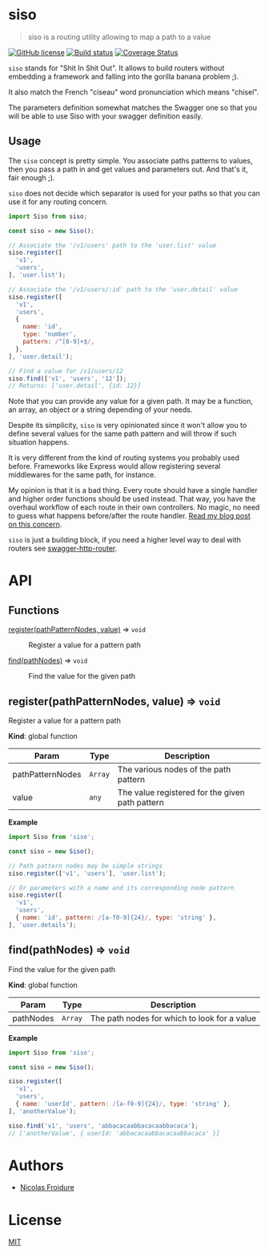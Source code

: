 [//]: # ( )
[//]: # (This file is automatically generated by a `metapak`)
[//]: # (module. Do not change it  except between the)
[//]: # (`content:start/end` flags, your changes would)
[//]: # (be overridden.)
[//]: # ( )
# siso
> siso is a routing utility allowing to map a path to a value

[![GitHub license](https://img.shields.io/badge/license-MIT-blue.svg)](https://github.com/nfroidure/siso/blob/master/LICENSE)
[![Build status](https://travis-ci.com/nfroidure/siso.svg?branch=master)](https://travis-ci.com/github/nfroidure/siso)
[![Coverage Status](https://coveralls.io/repos/github/nfroidure/siso/badge.svg?branch=master)](https://coveralls.io/github/nfroidure/siso?branch=master)


[//]: # (::contents:start)

`siso` stands for "Shit In Shit Out". It allows to build
 routers without embedding a framework and falling
 into the gorilla banana problem ;).

It also match the French "ciseau" word pronunciation which
 means "chisel".

The parameters definition somewhat matches the Swagger one
 so that you will be able to use Siso with your swagger
 definition easily.

## Usage
The `siso` concept is pretty simple. You associate paths
 patterns to values, then you pass a path in and get values
 and parameters out. And that's it, fair enough ;).

`siso` does not decide which separator is used for your
 paths so that you can use it for any routing concern.

```js
import Siso from siso;

const siso = new Siso();

// Associate the '/v1/users' path to the 'user.list' value
siso.register([
  'v1',
  'users',
], 'user.list');

// Associate the '/v1/users/:id' path to the 'user.detail' value
siso.register([
  'v1',
  'users',
  {
    name: 'id',
    type: 'number',
    pattern: /^[0-9]+$/,
  },
], 'user.detail');

// Find a value for /v1/users/12
siso.find(['v1', 'users', '12']);
// Returns: ['user.detail', {id: 12}]
```

Note that you can provide any value for a given path.
 It may be a function, an array, an object or a string
 depending of your needs.

Despite its simplicity, `siso` is very opinionated since
 it won't allow you to define several values for the
 same path pattern and will throw if such situation happens.

It is very different from the kind of routing systems you
 probably used before. Frameworks like Express would allow
 registering several middlewares for the same path, for
 instance.

My opinion is that it is a bad thing. Every route should
 have a single handler and higher order functions should
 be used instead. That way, you have the overhaul workflow
 of each route in their own controllers. No magic, no need to
 guess what happens before/after the route handler.
 [Read my blog post on this concern](http://insertafter.com/en/blog/no_more_middlewares.html).

`siso` is just a building block, if you need a higher
 level way to deal with routers see
 [swagger-http-router](https://github.com/nfroidure/swagger-http-router).

[//]: # (::contents:end)

# API
## Functions

<dl>
<dt><a href="#register">register(pathPatternNodes, value)</a> ⇒ <code>void</code></dt>
<dd><p>Register a value for a pattern path</p>
</dd>
<dt><a href="#find">find(pathNodes)</a> ⇒ <code>void</code></dt>
<dd><p>Find the value for the given path</p>
</dd>
</dl>

<a name="register"></a>

## register(pathPatternNodes, value) ⇒ <code>void</code>
Register a value for a pattern path

**Kind**: global function  

| Param | Type | Description |
| --- | --- | --- |
| pathPatternNodes | <code>Array</code> | The various nodes of the path pattern |
| value | <code>any</code> | The value registered for the given path pattern |

**Example**  
```js
import Siso from 'siso';

const siso = new Siso();

// Path pattern nodes may be simple strings
siso.register(['v1', 'users'], 'user.list');

// Or parameters with a name and its corresponding node pattern
siso.register([
  'v1',
  'users',
  { name: 'id', pattern: /[a-f0-9]{24}/, type: 'string' },
], 'user.details');
```
<a name="find"></a>

## find(pathNodes) ⇒ <code>void</code>
Find the value for the given path

**Kind**: global function  

| Param | Type | Description |
| --- | --- | --- |
| pathNodes | <code>Array</code> | The path nodes for which to look for a value |

**Example**  
```js
import Siso from 'siso';

const siso = new Siso();

siso.register([
  'v1',
  'users',
  { name: 'userId', pattern: /[a-f0-9]{24}/, type: 'string' },
], 'anotherValue');

siso.find('v1', 'users', 'abbacacaabbacacaabbacaca');
// ['anotherValue', { userId: 'abbacacaabbacacaabbacaca' }]
```

# Authors
- [Nicolas Froidure](http://insertafter.com/en/index.html)

# License
[MIT](https://github.com/nfroidure/siso/blob/master/LICENSE)
